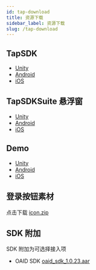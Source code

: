 ```yaml
---
id: tap-download
title: 资源下载
sidebar_label: 资源下载
slug: /tap-download
---
```


## TapSDK

- [Unity](https://github.com/taptap/TapSDK-Unity/releases)
- [Android](https://github.com/taptap/TapSDK-Android/releases)
- [iOS](https://github.com/taptap/TapSDK-iOS/releases)

## TapSDKSuite 悬浮窗

- [Unity](https://github.com/taptap/TapSDKSuite-Unity)
- [Android](https://github.com/taptap/TapSDKSuite-Android)
- [iOS](https://github.com/taptap/TapSDKSuite-iOS)

## Demo

- [Unity](https://github.com/taptap/TapSDK-Unity-Demo)
- [Android](https://github.com/taptap/TapSDK-Android)
- [iOS](https://github.com/taptap/TapSDK-iOS)

## 登录按钮素材

点击下载 [icon.zip](https://capacity-files.lcfile.com/z7xSKYDvAc1ff19cDfq3Vx01v50KNR6j/TapTapLoginButton.zip)

## SDK 附加

SDK 附加为可选择接入项

- OAID SDK [oaid_sdk_1.0.23.aar](https://capacity-files.lcfile.com/iQh2tYq5Uh1RH7VbOeIMUiJvORkr6VLl/tap_oaid_sdk_1.0.23.aar)
